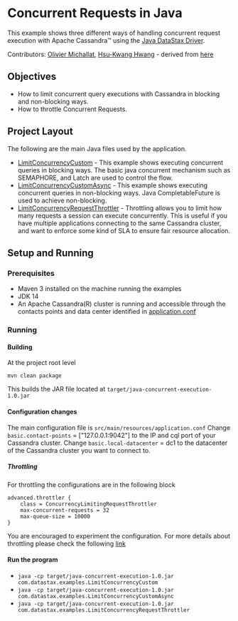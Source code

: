 # Concurrent Requests in Java
This example shows three different ways of handling concurrent request execution with Apache Cassandra™ using the 
[Java DataStax Driver](https://docs.datastax.com/en/developer/java-driver/latest).  


Contributors: [Olivier Michallat](https://github.com/olim7t), [Hsu-Kwang Hwang](https://github.com/hsuhwang) - derived from 
[here](https://github.com/datastax/java-driver/tree/4.x/examples/src/main/java/com/datastax/oss/driver/examples/concurrent)
## Objectives

* How to limit concurrent query executions with Cassandra in blocking and non-blocking ways. 
* How to throttle Concurrent Requests.

## Project Layout
The following are the main Java files used by the application.
 
* [LimitConcurrencyCustom](/src/main/java/com/datastax/examples/LimitConcurrencyCustom.java) - This example shows executing concurrent queries in blocking ways. 
The basic java concurrent mechanism such as SEMAPHORE, and Latch are used to control the flow. 
* [LimitConcurrencyCustomAsync](/src/main/java/com/datastax/examples/LimitConcurrencyCustomAsync.java) - This example shows executing concurrent queries in 
non-blocking ways. Java CompletableFuture is used to achieve non-blocking.   
* [LimitConcurrencyRequestThrottler](/src/main/java/com/datastax/examples/LimitConcurrencyRequestThrottler.java) - Throttling allows you to limit how many 
requests a session can execute concurrently. This is useful if you have multiple applications connecting to the same Cassandra cluster, and want to enforce some 
kind of SLA to ensure fair resource allocation.

## Setup and Running

### Prerequisites

* Maven 3 installed on the machine running the examples 
* JDK 14
* An Apache Cassandra(R) cluster is running and accessible through the contacts points and data center identified in [application.conf](/src/main/resources/application.conf)

### Running
#### Building
At the project root level

```mvn clean package```

This builds the JAR file located at `target/java-concurrent-execution-1.0.jar`

#### Configuration changes
The main configuration file is `src/main/resources/application.conf`
Change `basic.contact-points` = ["127.0.0.1:9042"] to the IP and cql port of your Cassandra cluster.
Change `basic.local-datacenter` = dc1 to the datacenter of the Cassandra cluster you want to connect to.

##### Throttling
For throttling the configurations are in the following block

```
advanced.throttler {
    class = ConcurrencyLimitingRequestThrottler
    max-concurrent-requests = 32
    max-queue-size = 10000
}
```

You are encouraged to experiment the configuration. For more details about throttling please check the 
following [link](https://docs.datastax.com/en/developer/java-driver/4.3/manual/core/throttling/)


#### Run the program
* `java -cp target/java-concurrent-execution-1.0.jar com.datastax.examples.LimitConcurrencyCustom`
* `java -cp target/java-concurrent-execution-1.0.jar com.datastax.examples.LimitConcurrencyCustomAsync` 
* `java -cp target/java-concurrent-execution-1.0.jar com.datastax.examples.LimitConcurrencyRequestThrottler`
